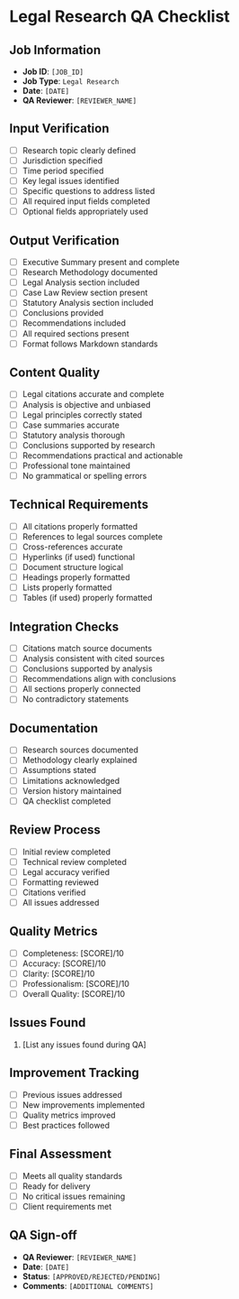 # Legal Research QA Checklist

## Job Information
- **Job ID**: `[JOB_ID]`
- **Job Type**: `Legal Research`
- **Date**: `[DATE]`
- **QA Reviewer**: `[REVIEWER_NAME]`

## Input Verification
- [ ] Research topic clearly defined
- [ ] Jurisdiction specified
- [ ] Time period specified
- [ ] Key legal issues identified
- [ ] Specific questions to address listed
- [ ] All required input fields completed
- [ ] Optional fields appropriately used

## Output Verification
- [ ] Executive Summary present and complete
- [ ] Research Methodology documented
- [ ] Legal Analysis section included
- [ ] Case Law Review section present
- [ ] Statutory Analysis section included
- [ ] Conclusions provided
- [ ] Recommendations included
- [ ] All required sections present
- [ ] Format follows Markdown standards

## Content Quality
- [ ] Legal citations accurate and complete
- [ ] Analysis is objective and unbiased
- [ ] Legal principles correctly stated
- [ ] Case summaries accurate
- [ ] Statutory analysis thorough
- [ ] Conclusions supported by research
- [ ] Recommendations practical and actionable
- [ ] Professional tone maintained
- [ ] No grammatical or spelling errors

## Technical Requirements
- [ ] All citations properly formatted
- [ ] References to legal sources complete
- [ ] Cross-references accurate
- [ ] Hyperlinks (if used) functional
- [ ] Document structure logical
- [ ] Headings properly formatted
- [ ] Lists properly formatted
- [ ] Tables (if used) properly formatted

## Integration Checks
- [ ] Citations match source documents
- [ ] Analysis consistent with cited sources
- [ ] Conclusions supported by analysis
- [ ] Recommendations align with conclusions
- [ ] All sections properly connected
- [ ] No contradictory statements

## Documentation
- [ ] Research sources documented
- [ ] Methodology clearly explained
- [ ] Assumptions stated
- [ ] Limitations acknowledged
- [ ] Version history maintained
- [ ] QA checklist completed

## Review Process
- [ ] Initial review completed
- [ ] Technical review completed
- [ ] Legal accuracy verified
- [ ] Formatting reviewed
- [ ] Citations verified
- [ ] All issues addressed

## Quality Metrics
- [ ] Completeness: [SCORE]/10
- [ ] Accuracy: [SCORE]/10
- [ ] Clarity: [SCORE]/10
- [ ] Professionalism: [SCORE]/10
- [ ] Overall Quality: [SCORE]/10

## Issues Found
1. [List any issues found during QA]

## Improvement Tracking
- [ ] Previous issues addressed
- [ ] New improvements implemented
- [ ] Quality metrics improved
- [ ] Best practices followed

## Final Assessment
- [ ] Meets all quality standards
- [ ] Ready for delivery
- [ ] No critical issues remaining
- [ ] Client requirements met

## QA Sign-off
- **QA Reviewer**: `[REVIEWER_NAME]`
- **Date**: `[DATE]`
- **Status**: `[APPROVED/REJECTED/PENDING]`
- **Comments**: `[ADDITIONAL COMMENTS]` 